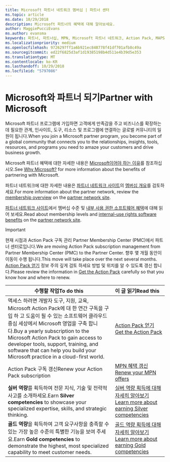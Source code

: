 ```yaml
---
title: Microsoft 파트너 네트워크 멤버십 | 파트너 센터
ms.topic: article
ms.date: 10/29/2018
description: Microsoft 파트너의 혜택에 대해 알아보세요.
author: MaggiePucciEvans
ms.author: evansma
keywords: 파트너, 파트너십, MPN, Microsoft 파트너 네트워크, Action Pack, MAPS, Action Pack 구독, 혜택, MPN 혜택, 멤버십, 실버, 골드, 역량
ms.localizationpriority: medium
ms.openlocfilehash: 9726297ff1a6b921ec848778f41df701afb8c49a
ms.sourcegitcommit: ed22f6825d3af1d19385198b4d511e4b39d5e353
ms.translationtype: MT
ms.contentlocale: ko-KR
ms.lasthandoff: 10/29/2018
ms.locfileid: "5797086"
---
```

# <a name="partner-with-microsoft"></a><span data-ttu-id="ddac1-104">Microsoft와 파트너 되기</span><span class="sxs-lookup"><span data-stu-id="ddac1-104">Partner with Microsoft</span></span>

<span data-ttu-id="ddac1-105">Microsoft 파트너 프로그램에 가입하면 고객에게 만족감을 주고 비즈니스를 확장하는 데 필요한 관계, 인사이트, 도구, 리소스 및 프로그램에 연결하는 글로벌 커뮤니티의 일원이 됩니다.</span><span class="sxs-lookup"><span data-stu-id="ddac1-105">When you join a Microsoft partner program, you become part of a global community that connects you to the relationships, insights, tools, resources, and programs you need to amaze your customers and drive business growth.</span></span> 

<span data-ttu-id="ddac1-106">Microsoft 파트너 혜택에 대한 자세한 내용은 [Microsoft이어야 하는 이유](https://partner.microsoft.com/business-opportunities/why-microsoft)를 참조하십시오.</span><span class="sxs-lookup"><span data-stu-id="ddac1-106">See [Why Microsoft?](https://partner.microsoft.com/business-opportunities/why-microsoft) for more information about the benefits of partnering with Microsoft.</span></span> 

<span data-ttu-id="ddac1-107">파트너 네트워크에 대한 자세한 내용은 [파트너 네트워크 사이트](https://partner.microsoft.com)의 [멤버십 개요](https://partner.microsoft.com/membership)를 검토하세요.</span><span class="sxs-lookup"><span data-stu-id="ddac1-107">For more information about the partner network, review the [membership overview](https://partner.microsoft.com/membership) on the [partner network site](https://partner.microsoft.com).</span></span> 

<span data-ttu-id="ddac1-108"> [파트너 네트워크 사이트](https://partner.microsoft.com)에서 멤버십 수준 및 [내부 사용 권한 소프트웨어 혜택](https://partner.microsoft.com/membership/internal-use-software)에 대해 읽어 보세요.</span><span class="sxs-lookup"><span data-stu-id="ddac1-108">Read about membership levels and [internal-use rights software benefits](https://partner.microsoft.com/membership/internal-use-software) on the [partner network site](https://partner.microsoft.com).</span></span> 

>[!IMPORTANT]
><span data-ttu-id="ddac1-109">현재 시점과 Action Pack 구독 관리 Partner Membership Center (PMC)에서 파트너 센터로입니다.</span><span class="sxs-lookup"><span data-stu-id="ddac1-109">We are moving Action Pack subscription management from Partner Membership Center (PMC) to the Partner Center.</span></span> <span data-ttu-id="ddac1-110">향후 몇 개월 동안이 이동이 수행 됩니다.</span><span class="sxs-lookup"><span data-stu-id="ddac1-110">This move will take place over the next several months.</span></span> <span data-ttu-id="ddac1-111">[Action Pack 얻기](mpn-get-action-pack.md) 정보 주의 깊게 검토 하세요 방법 및 위치를 알 수 있도록 갱신 합니다.</span><span class="sxs-lookup"><span data-stu-id="ddac1-111">Please review the information in [Get the Action Pack](mpn-get-action-pack.md) carefully so that you know how and where to renew.</span></span>  

|**<span data-ttu-id="ddac1-112">수행할 작업</span><span class="sxs-lookup"><span data-stu-id="ddac1-112">To do this</span></span>**   |**<span data-ttu-id="ddac1-113">이 글 읽기</span><span class="sxs-lookup"><span data-stu-id="ddac1-113">Read this</span></span>**   |
|-----------------|:---------------------------|
|<span data-ttu-id="ddac1-114">액세스 하려면 개발자 도구, 지원, 교육, Microsoft Action Pack에 대 한 연간 구독을 구입 하 고 도움이 될 수 있는 소프트웨어 클라우드 중심 세상에서 Microsoft 영업을 구축 합니다.</span><span class="sxs-lookup"><span data-stu-id="ddac1-114">Buy a yearly subscription to the Microsoft Action Pack to gain access to developer tools, support, training, and software that can help you build your Microsoft practice in a cloud-first world.</span></span> | [<span data-ttu-id="ddac1-115">Action Pack 얻기</span><span class="sxs-lookup"><span data-stu-id="ddac1-115">Get the Action Pack</span></span>](mpn-get-action-pack.md)|
|<span data-ttu-id="ddac1-116">Action Pack 구독 갱신</span><span class="sxs-lookup"><span data-stu-id="ddac1-116">Renew your Action Pack subscription</span></span>   |[<span data-ttu-id="ddac1-117">MPN 혜택 갱신</span><span class="sxs-lookup"><span data-stu-id="ddac1-117">Renew your MPN offers</span></span>](renew-mpn-offers.md)|
|<span data-ttu-id="ddac1-118">**실버 역량**를 획득하여 전문 지식, 기술 및 전략적 사고를 소개하세요.</span><span class="sxs-lookup"><span data-stu-id="ddac1-118">Earn **Silver competencies** to showcase your specialized expertise, skills, and strategic thinking.</span></span>|[<span data-ttu-id="ddac1-119">실버 역량 획득에 대해 자세히 알아보기</span><span class="sxs-lookup"><span data-stu-id="ddac1-119">Learn more about earning Silver competencies</span></span>](https://partner.microsoft.com/membership/competencies)|
|<span data-ttu-id="ddac1-120">**골드 역량**을 획득하여 고객 요구사항을 충족할 수 있는 가장 높은 수준의 특별한 기능을 보여 주세요.</span><span class="sxs-lookup"><span data-stu-id="ddac1-120">Earn **Gold competencies** to demonstrate the highest, most specialized capability to meet customer needs.</span></span> |[<span data-ttu-id="ddac1-121">골드 역량 획득에 대해 자세히 알아보기</span><span class="sxs-lookup"><span data-stu-id="ddac1-121">Learn more about earning Gold competencies</span></span>](https://partner.microsoft.com/membership/competencies)|




